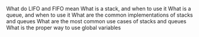 What do LIFO and FIFO mean What is a stack, and when to use it What is a queue, and when to use it What are the common implementations of stacks and queues What are the most common use cases of stacks and queues What is the proper way to use global variables

